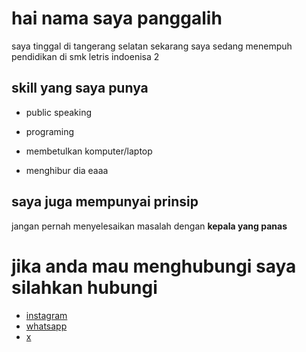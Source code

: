 <h1>hai nama saya panggalih</h1>
<p>saya tinggal di tangerang selatan sekarang saya sedang menempuh pendidikan di smk letris indoenisa 2</p>
<h2>skill yang saya punya</h2>
<ul>
  <li>
      <p>public speaking</p>    
  </li>
  <li>
    <p>programing</p>
  </li>
  <li>
    <p>membetulkan komputer/laptop</p>
  </li>
  <li>
    <P>menghibur dia eaaa</P>
  </li>
</ul>

<h2>saya juga mempunyai prinsip</h2>
<p>jangan pernah menyelesaikan masalah dengan <strong>kepala yang panas </strong></p>

<h1>jika anda mau menghubungi saya silahkan hubungi</h1>
<ul>
  <li>
    <a href="https://instagram.com/panggalih65">instagram</a>
  </li>
  <li>
    <a href="https://wa.me/+6285780402254">whatsapp</a>
  </li>
  <li>
    <a href="https://x.com/Panggalih10">x</a>
  </li>
</ul>
